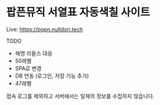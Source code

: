 팝픈뮤직 서열표 자동색칠 사이트
=
Live: https://popn.nulldori.tech


TODO
* 해명 리들스 대응
* 50레벨
* SPA로 변경
* DB 연동 (로그인, 저장 기능 추가)
* 47레벨

접속 로그를 제외하고 서버에서는 일체의 정보를 수집하지 않습니다.
